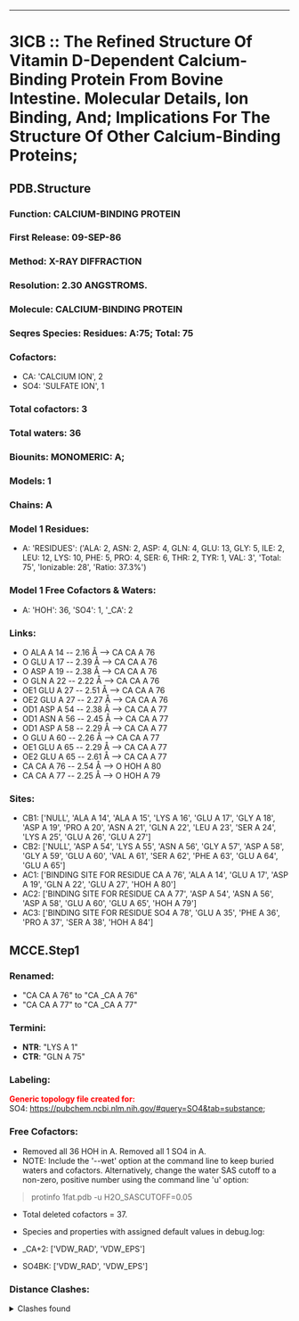 ---
# 3ICB :: The Refined Structure Of Vitamin D-Dependent Calcium-Binding Protein From Bovine Intestine. Molecular Details, Ion Binding, And; Implications For The Structure Of Other Calcium-Binding Proteins;
## PDB.Structure
### Function: CALCIUM-BINDING PROTEIN
### First Release: 09-SEP-86
### Method: X-RAY DIFFRACTION
### Resolution: 2.30 ANGSTROMS.
### Molecule: CALCIUM-BINDING PROTEIN
### Seqres Species: Residues: A:75; Total: 75
### Cofactors:
  -  CA:
 'CALCIUM ION', 2
  - SO4:
 'SULFATE ION', 1

### Total cofactors: 3
### Total waters: 36
### Biounits: MONOMERIC: A;
### Models: 1
### Chains: A
### Model 1 Residues:
  - A:
 'RESIDUES': ('ALA: 2, ASN: 2, ASP: 4, GLN: 4, GLU: 13, GLY: 5, ILE: 2, LEU: 12, LYS: 10, PHE: 5, PRO: 4, SER: 6, THR: 2, TYR: 1, VAL: 3', 'Total: 75', 'Ionizable: 28',
              'Ratio: 37.3%')

### Model 1 Free Cofactors & Waters:
  - A:
 'HOH': 36, 'SO4': 1, '_CA': 2

### Links:
  - O  ALA A 14 -- 2.16 Å --> CA  CA A 76
  - O  GLU A 17 -- 2.39 Å --> CA  CA A 76
  - O  ASP A 19 -- 2.38 Å --> CA  CA A 76
  - O  GLN A 22 -- 2.22 Å --> CA  CA A 76
  - OE1 GLU A 27 -- 2.51 Å --> CA  CA A 76
  - OE2 GLU A 27 -- 2.27 Å --> CA  CA A 76
  - OD1 ASP A 54 -- 2.38 Å --> CA  CA A 77
  - OD1 ASN A 56 -- 2.45 Å --> CA  CA A 77
  - OD1 ASP A 58 -- 2.29 Å --> CA  CA A 77
  - O  GLU A 60 -- 2.26 Å --> CA  CA A 77
  - OE1 GLU A 65 -- 2.29 Å --> CA  CA A 77
  - OE2 GLU A 65 -- 2.61 Å --> CA  CA A 77
  - CA  CA A 76 -- 2.54 Å --> O  HOH A 80
  - CA  CA A 77 -- 2.25 Å --> O  HOH A 79

### Sites:
  - CB1: ['NULL', 'ALA A  14', 'ALA A  15', 'LYS A  16', 'GLU A  17', 'GLY A  18', 'ASP A  19', 'PRO A  20', 'ASN A  21', 'GLN A  22', 'LEU A  23', 'SER A  24', 'LYS A  25', 'GLU A  26', 'GLU A  27']
  - CB2: ['NULL', 'ASP A  54', 'LYS A  55', 'ASN A  56', 'GLY A  57', 'ASP A  58', 'GLY A  59', 'GLU A  60', 'VAL A  61', 'SER A  62', 'PHE A  63', 'GLU A  64', 'GLU A  65']
  - AC1: ['BINDING SITE FOR RESIDUE CA A 76', 'ALA A  14', 'GLU A  17', 'ASP A  19', 'GLN A  22', 'GLU A  27', 'HOH A  80']
  - AC2: ['BINDING SITE FOR RESIDUE CA A 77', 'ASP A  54', 'ASN A  56', 'ASP A  58', 'GLU A  60', 'GLU A  65', 'HOH A  79']
  - AC3: ['BINDING SITE FOR RESIDUE SO4 A 78', 'GLU A  35', 'PHE A  36', 'PRO A  37', 'SER A  38', 'HOH A  84']

## MCCE.Step1
### Renamed:
  - "CA    CA A  76" to "CA   _CA A  76"
  - "CA    CA A  77" to "CA   _CA A  77"

### Termini:
 - <strong>NTR</strong>: "LYS A   1"
 - <strong>CTR</strong>: "GLN A  75"

### Labeling:
<strong><font color='red'>Generic topology file created for:</font></strong>  
SO4: https://pubchem.ncbi.nlm.nih.gov/#query=SO4&tab=substance; 

### Free Cofactors:
  - Removed all 36 HOH in A. Removed all 1 SO4 in A.
  - NOTE: Include the '--wet' option at the command line to keep buried waters and cofactors. Alternatively, change the water SAS cutoff to a non-zero, positive number using the command line 'u' option:
  > protinfo 1fat.pdb -u H2O_SASCUTOFF=0.05
  - Total deleted cofactors = 37.
  - Species and properties with assigned default values in debug.log:

  - _CA+2: ['VDW_RAD', 'VDW_EPS']

  - SO4BK: ['VDW_RAD', 'VDW_EPS']


### Distance Clashes:
<details><summary>Clashes found</summary>

- d= 1.53: " CA  NTR A   1" to " CB  LYS A   1"

</details>


